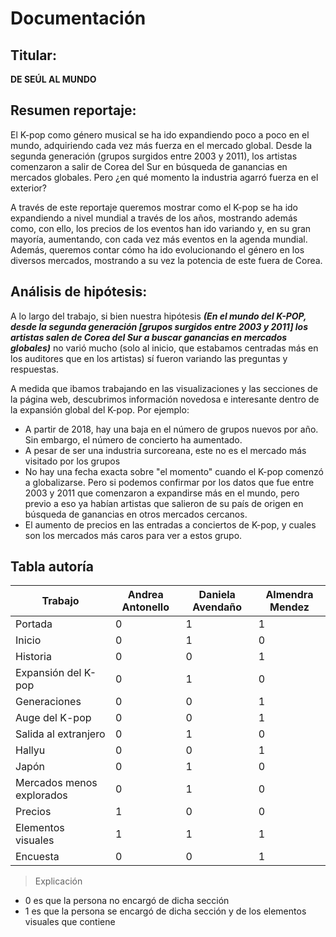 # Documentación 

## Titular: 

**DE SEÚL AL MUNDO**

## Resumen reportaje:

El K-pop como género musical se ha ido expandiendo poco a poco en el mundo, adquiriendo cada vez más fuerza en el mercado global. Desde la segunda generación (grupos surgidos entre 2003 y 2011), los artistas comenzaron a salir de Corea del Sur en búsqueda de ganancias en mercados globales. Pero ¿en qué momento la industria agarró fuerza en el exterior? 

A través de este reportaje queremos mostrar como el K-pop se ha ido expandiendo a nivel mundial a través de los años, mostrando además como, con ello, los precios de los eventos han ido variando y, en su gran mayoría, aumentando, con cada vez más eventos en la agenda mundial. Además, queremos contar cómo ha ido evolucionando el género en los diversos mercados, mostrando a su vez la potencia de este fuera de Corea.

## Análisis de hipótesis:

A lo largo del trabajo, si bien nuestra hipótesis **_(En el mundo del K-POP, desde la segunda generación [grupos surgidos entre 2003 y 2011] los artistas salen de Corea del Sur a buscar ganancias en mercados globales)_** no varió mucho (solo al inicio, que estabamos centradas más en los auditores que en los artistas) sí fueron variando las preguntas y respuestas. 

A medida que ibamos trabajando en las visualizaciones y las secciones de la página web, descubrimos información novedosa e interesante dentro de la expansión global del K-pop. Por ejemplo: 

- A partir de 2018, hay una baja en el número de grupos nuevos por año. Sin embargo, el número de concierto ha aumentado. 
- A pesar de ser una industria surcoreana, este no es el mercado más visitado por los grupos
- No hay una fecha exacta sobre "el momento" cuando el K-pop comenzó a globalizarse. Pero si podemos confirmar por los datos que fue entre 2003 y 2011 que comenzaron a expandirse más en el mundo, pero previo a eso ya habían artistas que salieron de su país de origen en búsqueda de ganancias en otros mercados cercanos.
- El aumento de precios en las entradas a conciertos de K-pop, y cuales son los mercados más caros para ver a estos grupo. 

## Tabla autoría 


| Trabajo | Andrea Antonello | Daniela Avendaño | Almendra Mendez  |
|-----------|-----------|-----------|-----------|
| Portada   |  0 | 1    | 1   |
| Inicio    | 0 | 1   | 0   |
| Historia    | 0 | 0   | 1   |
| Expansión del K-pop  | 0 | 1   | 0   |
| Generaciones    | 0 |   0 | 1  |
| Auge del K-pop    | 0 |  0  | 1  |
| Salida al extranjero  | 0| 1 | 0  |
| Hallyu   | 0 | 0   | 1
| Japón   |  0 | 1   | 0  |
| Mercados menos explorados   | 0 | 1   | 0  |
| Precios   |  1  | 0   |0
| Elementos visuales   |   1 | 1   | 1   |
| Encuesta  |   0 |0  | 1   |

>Explicación 

- 0 es que la persona no encargó de dicha sección 
- 1 es que la persona se encargó de dicha sección y de los elementos visuales que contiene
